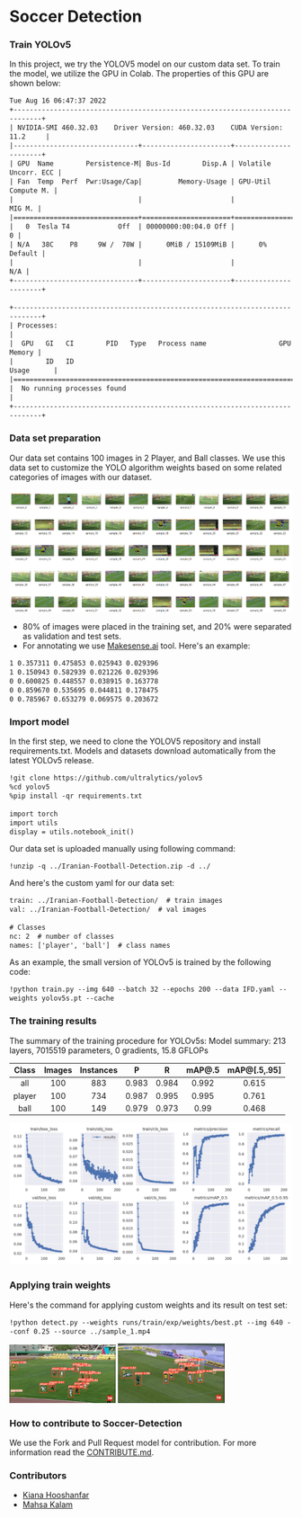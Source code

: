 # Soccer Detection

### Train YOLOv5

In this project, we try the YOLOV5 model on our custom data set. To train the model, we utilize the GPU in Colab. The properties of this GPU are shown below:
```
Tue Aug 16 06:47:37 2022       
+-----------------------------------------------------------------------------+
| NVIDIA-SMI 460.32.03    Driver Version: 460.32.03    CUDA Version: 11.2     |
|-------------------------------+----------------------+----------------------+
| GPU  Name        Persistence-M| Bus-Id        Disp.A | Volatile Uncorr. ECC |
| Fan  Temp  Perf  Pwr:Usage/Cap|         Memory-Usage | GPU-Util  Compute M. |
|                               |                      |               MIG M. |
|===============================+======================+======================|
|   0  Tesla T4            Off  | 00000000:00:04.0 Off |                    0 |
| N/A   38C    P8     9W /  70W |      0MiB / 15109MiB |      0%      Default |
|                               |                      |                  N/A |
+-------------------------------+----------------------+----------------------+
                                                                               
+-----------------------------------------------------------------------------+
| Processes:                                                                  |
|  GPU   GI   CI        PID   Type   Process name                  GPU Memory |
|        ID   ID                                                   Usage      |
|=============================================================================|
|  No running processes found                                                 |
+-----------------------------------------------------------------------------+
```
### Data set preparation

Our data set contains 100 images in 2 Player, and Ball classes. We use this data set to customize the YOLO algorithm weights based on some related categories of images with our dataset.

![Alt text](Images/Data-set.png)

* 80% of images were placed in the training set, and 20% were separated as validation and test sets.
* For annotating we use [Makesense.ai](Makesense.ai) tool. Here's an example:
```
1 0.357311 0.475853 0.025943 0.029396
1 0.150943 0.582939 0.021226 0.029396
0 0.600825 0.448557 0.038915 0.163778
0 0.859670 0.535695 0.044811 0.178475
0 0.785967 0.653279 0.069575 0.203672
```
### Import model

In the first step, we need to clone the YOLOV5 repository and install requirements.txt. Models and datasets download automatically from the latest YOLOv5 release.
```
!git clone https://github.com/ultralytics/yolov5 
%cd yolov5
%pip install -qr requirements.txt  

import torch 
import utils 
display = utils.notebook_init()  
```
Our data set is uploaded manually using following command:
```
!unzip -q ../Iranian-Football-Detection.zip -d ../
```
And here's the custom yaml for our data set:
```
train: ../Iranian-Football-Detection/  # train images
val: ../Iranian-Football-Detection/  # val images

# Classes
nc: 2  # number of classes
names: ['player', 'ball']  # class names
```
As an example, the small version of YOLOv5 is trained by the following code:
```
!python train.py --img 640 --batch 32 --epochs 200 --data IFD.yaml --weights yolov5s.pt --cache
```

### The training results

The summary of the training procedure for YOLOv5s:
Model summary: 213 layers, 7015519 parameters, 0 gradients, 15.8 GFLOPs

|Class  |   Images | Instances  |   P    |  R  |   mAP@.5 | mAP@[.5,.95] |
| :---: | :---: | :---: | :---: | :---: | :---: | :---: |
|  all  |  100  |  883  |  0.983  |  0.984  |  0.992  |  0.615  |
|  player  |  100  |  734  |  0.987  |  0.995  |  0.995  |  0.761  |
|  ball  |  100  |  149  |  0.979  |  0.973  |  0.99  |  0.468  |

![Alt text](Images/Results.png)

### Applying train weights

Here's the command for applying custom weights and its result on test set:
```
!python detect.py --weights runs/train/exp/weights/best.pt --img 640 --conf 0.25 --source ../sample_1.mp4
```
<p float="center">
  <img src="Images/Sample-1.png?raw=true" width="37.5%" />
  <img src="Images/Sample-2.png?raw=true" width="37.75%" /> 
</p>

### How to contribute to Soccer-Detection

We use the Fork and Pull Request model for contribution. For more information read the [CONTRIBUTE.md](https://github.com/klammhsa/Soccer-Detection/blob/main/CONTRIBUTE.md).

### Contributors
- [Kiana Hooshanfar](https://www.github.com/K-Hooshanfar)
- [Mahsa Kalam](https://www.github.com/klammhsa)
